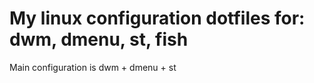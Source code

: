 # My linux configuration dotfiles for: dwm, dmenu, st, fish

Main configuration is dwm + dmenu + st
